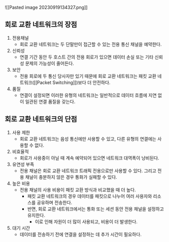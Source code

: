 ![[Pasted image 20230919134327.png]]
## 회로 교환 네트워크의 장점
1. 전용채널
	- 회로 교환 네트워크는 두 단말만이 접근할 수 있는 전용 통신 채널을 예약한다.
1. 신뢰성
	- 연결 기간 동안 두 호스트 간의 전용 회로가 있으면 데이터 손실 또는 기타 신뢰성 문제의 가능성이 줄어든다.
1. 보안
	- 전용 회로에 두 통신 당사자만 있기 때문에 회로 교환 네트워크는 패킷 교환 네트워크([[Packet Switching]])보다 더 안전하다.
1. 품질
	- 연결이 설정되면 이러한 유형의 네트워크는 일반적으로 데이터 흐름에 지연 없이 일관된 연결 품질을 갖는다.
## 회로 교환 네트워크의 단점
1. 사용 제한
	- 회로 교환 네트워크는 음성 통신에만 사용할 수 있고, 다른 유형의 연결에는 사용할 수 없다.
2. 비효율적
	- 회로가 사용중이 아닐 때 계속 예약되어 있으면 네트워크 대역폭이 낭비된다.
3. 유연성 부족
	- 전용 채널은 회로 교환 네트워크 트래픽 전용으로만 사용할 수 있다. 그리고 전용 채널이 충분하지 않은 경우 통화가 실패할 수 있다.
4. 높은 비용
	- 전용 채널의 사용 비용이 패킷 교환 방식과 비교했을 때 더 높다.
		- 패킷 교환 네트워크의 경우 데이터를 패킷으로 나누어 여러 사용자와 리소스를 공유하며 전송한다.
		- 반면, 회로 교환 네트워크에서는 통화 또는 세션 동안 전용 채널을 설정하고 유지한다.
			- 이로 인해 자원이 더 많이 사용되고, 비용이 더 발생한다.
5. 대기 시간
	- 데이터를 전송하기 전에 연결을 설정하는 데 추가 시간이 필요하다.
